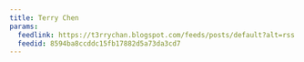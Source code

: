 ```yaml
---
title: Terry Chen
params:
  feedlink: https://t3rrychan.blogspot.com/feeds/posts/default?alt=rss
  feedid: 8594ba8ccddc15fb17882d5a73da3cd7
---
```

